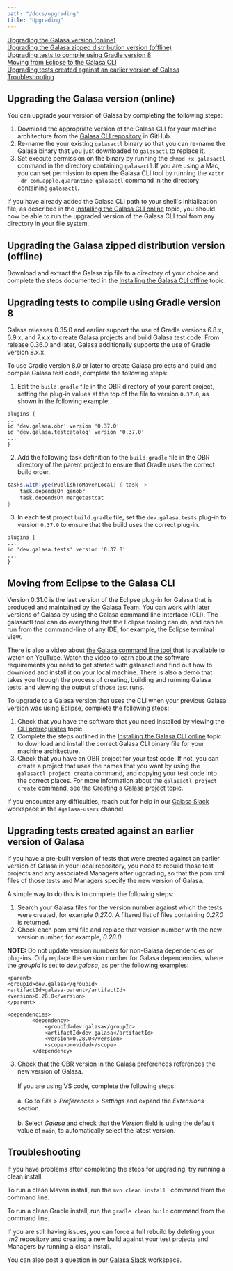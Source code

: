 ```yaml
---
path: "/docs/upgrading"
title: "Upgrading"
---
```



[Upgrading the Galasa version (online)](#Upgradeonline)<br>
[Upgrading the Galasa zipped distribution version (offline)](#Upgradeoffline)<br>
[Upgrading tests to compile using Gradle version 8](#UpgradeGradle)<br>
[Moving from Eclipse to the Galasa CLI](#EclipsetoCLI)<br>
[Upgrading tests created against an earlier version of Galasa](#Upgradingtests)<br>
[Troubleshooting](#Troubleshooting)<br>


## <a name="Upgradeonline"></a>Upgrading the Galasa version (online)

You can upgrade your version of Galasa by completing the following steps:

1. Download the appropriate version of the Galasa CLI for your machine architecture from the <a href="https://github.com/galasa-dev/cli/releases" target="_blank"> Galasa CLI repository</a> in GitHub.
2. Re-name the your existing `galasactl` binary so that you can re-name the Galasa binary that you just downloaded to `galasactl` to replace it. 
3. Set execute permission on the binary by running the `chmod +x galasactl` command in the directory containing `galasactl`.If you are using a Mac, you can set permission to open the Galasa CLI tool by running the `xattr -dr com.apple.quarantine galasactl` command in the directory containing `galasactl`. 

If you have already added the Galasa CLI path to your shell's initialization file, as described in the [Installing the Galasa CLI online](../docs/cli-command-reference/installing-cli-tool) topic, you should now be able to run the upgraded version of the Galasa CLI tool from any directory in your file system.


## <a name="Upgradeoffline"></a>Upgrading the Galasa zipped distribution version (offline)

Download and extract the Galasa zip file to a directory of your choice and complete the steps documented in the [Installing the Galasa CLI offline](../docs/cli-command-reference/installing-offline) topic.


## <a name="UpgradeGradle"></a>Upgrading tests to compile using Gradle version 8

Galasa releases 0.35.0 and earlier support the use of Gradle versions 6.8.x, 6.9.x, and 7.x.x to create Galasa projects and build Galasa test code. From release 0.36.0 and later, Galasa additionally supports the use of Gradle version 8.x.x. 

To use Gradle version 8.0 or later to create Galasa projects and build and compile Galasa test code, complete the following steps:

1. Edit the `build.gradle` file in the OBR directory of your parent project, setting the plug-in values at the top of the file to version `0.37.0`, as shown in the following example:
```
plugins {
...
id 'dev.galasa.obr' version '0.37.0'
id 'dev.galasa.testcatalog' version '0.37.0'
...
}
```
2. Add the following task definition to the `build.gradle` file in the OBR directory of the parent project to ensure that Gradle uses the correct build order.

```groovy
tasks.withType(PublishToMavenLocal) { task ->
    task.dependsOn genobr
    task.dependsOn mergetestcat
}
```
3. In each test project `build.gradle` file, set the `dev.galasa.tests` plug-in to version `0.37.0` to ensure that the build uses the correct plug-in.
```
plugins {
...
id 'dev.galasa.tests' version '0.37.0'
...
}
```

## <a name="EclipsetoCLI"></a>Moving from Eclipse to the Galasa CLI

Version 0.31.0 is the last version of the Eclipse plug-in for Galasa that is produced and maintained by the Galasa Team.
You can work with later versions of Galasa by using the Galasa command line interface (CLI). The galasactl tool can do everything that the Eclipse tooling can do, and can be run from the command-line of any IDE, for example, the Eclipse terminal view. 


There is also a video about <a href="https://www.youtube.com/watch?v=lwYOwJZ4Q8Q" target="_blank">
the Galasa command line tool </a> that is available to watch on YouTube. Watch the video to learn about the software requirements you need to get started with galasactl and find out how to download and install it on your local machine. There is also a demo that takes you through the process of creating, building and running Galasa tests, and viewing the output of those test runs. <br>


To upgrade to a Galasa version that uses the CLI when your previous Galasa version was using Eclipse, complete the following steps:

1. Check that you have the software that you need installed by viewing the [CLI prerequisites](../docs/cli-command-reference/cli-prereqs) topic.
2. Complete the steps outlined in the [Installing the Galasa CLI online](../docs/cli-command-reference/installing-cli-tool) topic to download and install the correct Galasa CLI binary file for your machine architecture.
3. Check that you have an OBR project for your test code. If not, you can create a project that uses the names that you want by using the `galasactl project create` command, and copying your test code into the correct places. For more information about the `galasactl project create` command, see the [Creating a Galasa project](../docs/writing-own-tests/setting-up-galasa-project) topic.

If you encounter any difficulties, reach out for help in our <a href="https://openmainframeproject.slack.com/archives/C05TCCQDE65" target="_blank"> Galasa Slack</a> workspace in the `#galasa-users` channel.

## <a name="Upgradingtests"></a>Upgrading tests created against an earlier version of Galasa

If you have a pre-built version of tests that were created against an earlier version of Galasa in your local repository, you need to rebuild those test projects and any associated Managers after ugprading, so that the pom.xml files of those tests and Managers specify the new version of Galasa.


A simple way to do this is to complete the following steps: 

1. Search your Galasa files for the version number against which the tests were created, for example *0.27.0*. A filtered list of files containing *0.27.0* is returned. 
2. Check each pom.xml file and replace that version number with the new version number, for example, *0.28.0*. 

**NOTE:** Do not update version numbers for non-Galasa dependencies or plug-ins. Only replace the version number for Galasa dependencies, where the *groupId* is set to *dev.galasa*, as per the following examples:

```
<parent>
<groupId>dev.galasa</groupId>
<artifactId>galasa-parent</artifactId>
<version>0.28.0</version>
</parent>
```

```
<dependencies>
        <dependency>
            <groupId>dev.galasa</groupId>
            <artifactId>dev.galasa</artifactId>
            <version>0.28.0</version>
            <scope>provided</scope>
        </dependency>
```
3. Check that the OBR version in the Galasa preferences references the new version of Galasa.<br><br>
    If you are using VS code, complete the following steps: <br><br>
        a. Go to  *File > Preferences > Settings* and expand the *Extensions* section.<br><br> 
        b. Select *Galasa* and check that the *Version* field is using the default value of ```main```, to automatically select the latest version. 


## <a name="Troubleshooting"></a>Troubleshooting

If you have problems after completing the steps for upgrading, try running a clean install. 

To run a clean Maven install, run the ```mvn clean install ``` command from the command line. 

To run a clean Gradle install, run the ```gradle clean build``` command from the command line.

If you are still having issues, you can force a full rebuild by deleting your *.m2* repository and creating a new build against your test projects and Managers by running a clean install.

You can also post a question in our <a href="https://openmainframeproject.slack.com/archives/C05TCCQDE65" target="_blank"> Galasa Slack</a> workspace.